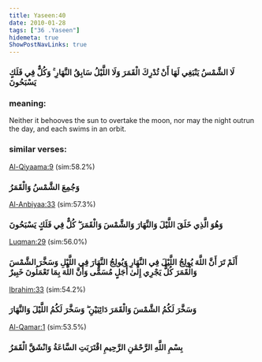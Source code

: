 ```yaml
---
title: Yaseen:40
date: 2010-01-28
tags: ["36 .Yaseen"]
hidemeta: true 
ShowPostNavLinks: true 
---
```

### لَا الشَّمْسُ يَنْبَغِي لَهَا أَنْ تُدْرِكَ الْقَمَرَ وَلَا اللَّيْلُ سَابِقُ النَّهَارِ ۚ وَكُلٌّ فِي فَلَكٍ يَسْبَحُونَ
### meaning: 
Neither it behooves the sun to overtake the moon, nor may the night outrun the day, and each swims in an orbit.
### similar verses: 

[Al-Qiyaama:9](/75/9) (sim:58.2%)

### وَجُمِعَ الشَّمْسُ وَالْقَمَرُ

[Al-Anbiyaa:33](/21/33) (sim:57.3%)

### وَهُوَ الَّذِي خَلَقَ اللَّيْلَ وَالنَّهَارَ وَالشَّمْسَ وَالْقَمَرَ ۖ كُلٌّ فِي فَلَكٍ يَسْبَحُونَ

[Luqman:29](/31/29) (sim:56.0%)

### أَلَمْ تَرَ أَنَّ اللَّهَ يُولِجُ اللَّيْلَ فِي النَّهَارِ وَيُولِجُ النَّهَارَ فِي اللَّيْلِ وَسَخَّرَ الشَّمْسَ وَالْقَمَرَ كُلٌّ يَجْرِي إِلَىٰ أَجَلٍ مُسَمًّى وَأَنَّ اللَّهَ بِمَا تَعْمَلُونَ خَبِيرٌ

[Ibrahim:33](/14/33) (sim:54.2%)

### وَسَخَّرَ لَكُمُ الشَّمْسَ وَالْقَمَرَ دَائِبَيْنِ ۖ وَسَخَّرَ لَكُمُ اللَّيْلَ وَالنَّهَارَ

[Al-Qamar:1](/54/1) (sim:53.5%)

### بِسْمِ اللَّهِ الرَّحْمَٰنِ الرَّحِيمِ اقْتَرَبَتِ السَّاعَةُ وَانْشَقَّ الْقَمَرُ

